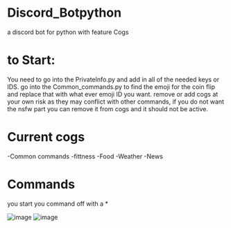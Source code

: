 # Discord_Botpython
 a discord bot for python with feature Cogs
 
# to Start:

You need to go into the PrivateInfo.py and add in all of the needed keys or IDS.
go into the Common_commands.py to find the emoji for the coin flip and replace that with what ever emoji ID you want.
remove or add cogs at your own risk as they may conflict with other commands, if you do not want the nsfw part you can 
remove it from cogs and it should not be active.

# Current cogs

 -Common commands
 -fittness
 -Food
 -Weather
 -News

# Commands

you start you command off with a *

![image](https://github.com/Ikoyou/Discord-bot-template/assets/138267141/b21b0fa8-309d-4818-9e98-8d87875b6876)
![image](https://github.com/Ikoyou/Discord-bot-template/assets/138267141/3d391f37-8c71-48c8-a43e-89097339728e)





